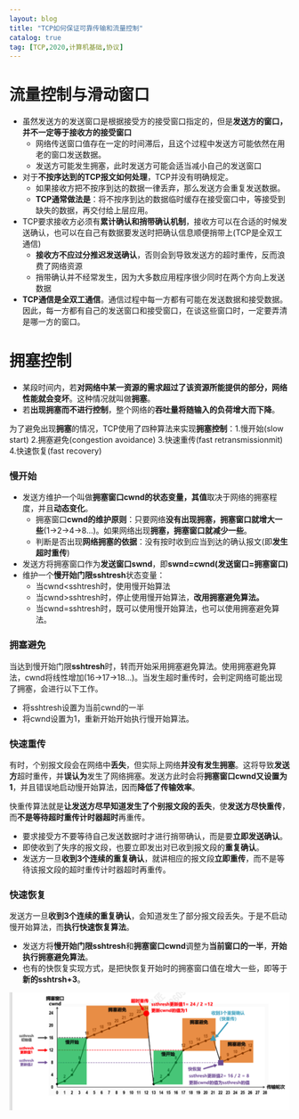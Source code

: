 ```yaml
---
layout: blog
title: "TCP如何保证可靠传输和流量控制"
catalog: true
tag: [TCP,2020,计算机基础,协议]
---
```


# 流量控制与滑动窗口
+ 虽然发送方的发送窗口是根据接受方的接受窗口指定的，但是**发送方的窗口，并不一定等于接收方的接受窗口**
  + 网络传送窗口值存在一定的时间滞后，且这个过程中发送方可能依然在用老的窗口发送数据。
  + 发送方可能发生拥塞，此时发送方可能会适当减小自己的发送窗口
+ 对于**不按序达到的TCP报文如何处理**，TCP并没有明确规定。
  + 如果接收方把不按序到达的数据一律丢弃，那么发送方会重复发送数据。
  + **TCP通常做法是**：将不按序到达的数据临时缓存在接受窗口中，等接受到缺失的数据，再交付给上层应用。
+ TCP要求接收方必须有**累计确认和捎带确认机制**，接收方可以在合适的时候发送确认，也可以在自己有数据要发送时把确认信息顺便捎带上(TCP是全双工通信)
  + **接收方不应过分推迟发送确认**，否则会到导致发送方的超时重传，反而浪费了网络资源
  + 捎带确认并不经常发生，因为大多数应用程序很少同时在两个方向上发送数据
+ **TCP通信是全双工通信**。通信过程中每一方都有可能在发送数据和接受数据。因此，每一方都有自己的发送窗口和接受窗口，在谈这些窗口时，一定要弄清是哪一方的窗口。

# 拥塞控制

+ 某段时间内，若**对网络中某一资源的需求超过了该资源所能提供的部分，网络性能就会变坏**。这种情况就叫做**拥塞**。
+ 若**出现拥塞而不进行控制**，整个网络的**吞吐量将随输入的负荷增大而下降**。

为了避免出现**拥塞**的情况，TCP使用了四种算法来实现**拥塞控制**：1.慢开始(slow start)  2.拥塞避免(congestion avoidance)  3.快速重传(fast retransmissionmit)  4.快速恢复(fast recovery)

### 慢开始

+ 发送方维护一个叫做**拥塞窗口cwnd的状态变量，其值**取决于网络的拥塞程度，并且**动态变化**。
  + 拥塞窗口**cwnd的维护原则**：只要网络**没有出现拥塞，拥塞窗口就增大一些**(1->2->4->8...)。如果网络出现**拥塞，拥塞窗口就减少一些**。
  + 判断是否出现**网络拥塞的依据**：没有按时收到应当到达的确认报文(即**发生超时重传**)
+ 发送方将拥塞窗口作为**发送窗口swnd**，即**swnd=cwnd(发送窗口=拥塞窗口)**
+ 维护一个**慢开始门限sshtresh**状态变量：
  + 当cwnd<sshtresh时，使用慢开始算法
  + 当cwnd>sshtresh时，停止使用慢开始算法，**改用拥塞避免算法。**
  + 当cwnd=sshtresh时，既可以使用慢开始算法，也可以使用拥塞避免算法。

### 拥塞避免

当达到慢开始门限**sshtresh**时，转而开始采用拥塞避免算法。使用拥塞避免算法，cwnd将线性增加(16->17->18...)。当发生超时重传时，会判定网络可能出现了拥塞，会进行以下工作。

+ 将sshtresh设置为当前cwnd的一半
+ 将cwnd设置为1，重新开始开始执行慢开始算法。

### 快速重传

有时，个别报文段会在网络中**丢失**，但实际上网络**并没有发生拥塞**。这将导致**发送方**超时重传，并**误认为**发生了网络拥塞。发送方此时会将**拥塞窗口cwnd又设置为1**，并且错误地启动慢开始算法，因而**降低了传输效率**。

快重传算法就是**让发送方尽早知道发生了个别报文段的丢失**，使**发送方尽快重传**，而**不是等待超时重传计时器超时**再重传。

+ 要求接受方不要等待自己发送数据时才进行捎带确认，而是要**立即发送确认**。
+ 即使收到了失序的报文段，也要立即发出对已收到报文段的**重复确认**。
+ 发送方一旦**收到3个连续的重复确认**，就讲相应的报文段**立即重传**，而不是等待该报文段的超时重传计时器超时再重传。

### 快速恢复

发送方一旦**收到3个连续的重复确认**，会知道发生了部分报文段丢失。于是不启动慢开始算法，而**执行快速恢复算法**。

+ 发送方将**慢开始门限sshtresh**和**拥塞窗口cwnd**调整为**当前窗口的一半**，**开始执行拥塞避免算法**。
+ 也有的快恢复实现方式，是把快恢复开始时的拥塞窗口值在增大一些，即等于**新的sshtrsh+3**。

![image-20200415142345962](https://raw.githubusercontent.com/RussXia/RussXia.github.io/master/_pic/tcp_cwnd.png)

